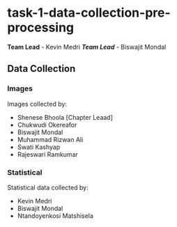 # task-1-data-collection-pre-processing
**Team Lead** - Kevin Medri
***Team Lead*** - Biswajit Mondal
## Data Collection
### Images
Images collected by:
* Shenese Bhoola [Chapter Leaad]
* Chukwudi Okereafor
* Biswajit Mondal
* Muhammad Rizwan Ali
* Swati Kashyap
* Rajeswari Ramkumar  
  
### Statistical
Statistical data collected by:
* Kevin Medri
* Biswajit Mondal
* Ntandoyenkosi Matshisela
